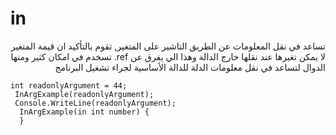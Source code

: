﻿
# in
<div dir="rtl">
تساعد في نقل المعلومات عن الطريق التاشير على المتغير, تقوم بالتأكيد ان قيمة المتغير لا يمكن تغيرها عند نقلها خارج الدالة وهذا الي يفرق عن ref. تسخدم في امكان كثير ومنها الدوال لتساعد في نقل معلومات الدلة للدالة الأساسية لجراء تشغيل البرنامج
 </div>

	int readonlyArgument = 44;
	 InArgExample(readonlyArgument); 
	 Console.WriteLine(readonlyArgument); 	
	  InArgExample(in int number) { 
	  }
